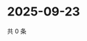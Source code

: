 # 2025-09-23

共 0 条

<!-- BEGIN ZHIHUVIDEO -->
<!-- 最后更新时间 Tue Sep 23 2025 15:11:29 GMT+0800 (China Standard Time) -->

<!-- END ZHIHUVIDEO -->
